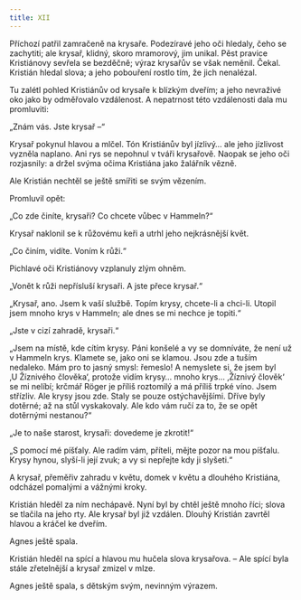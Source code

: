 ```yaml
---
title: XII
---
```


  

Příchozí patřil zamračeně na krysaře. Podezíravé jeho oči hledaly, čeho se zachytiti; ale krysař, klidný, skoro mramorový, jim unikal. Pěst pravice Kristiánovy sevřela se bezděčně; výraz krysařův se však neměnil. Čekal. Kristián hledal slova; a jeho pobouření rostlo tím, že jich nenalézal.

Tu zalétl pohled Kristiánův od krysaře k blízkým dveřím; a jeho nevraživé oko jako by odměřovalo vzdálenost. A nepatrnost této vzdálenosti dala mu promluviti:

„Znám vás. Jste krysař –“

Krysař pokynul hlavou a mlčel. Tón Kristiánův byl jízlivý… ale jeho jízlivost vyzněla naplano. Ani rys se nepohnul v tváři krysařově. Naopak se jeho oči rozjasnily: a držel svýma očima Kristiána jako žalářník vězně.

Ale Kristián nechtěl se ještě smířiti se svým vězením.

Promluvil opět:

„Co zde činíte, krysaři? Co chcete vůbec v Hammeln?“

Krysař naklonil se k růžovému keři a utrhl jeho nejkrásnější květ.

„Co činím, vidíte. Voním k růži.“

Pichlavé oči Kristiánovy vzplanuly zlým ohněm.

„Vonět k růži nepřísluší krysaři. A jste přece krysař.“

„Krysař, ano. Jsem k vaší službě. Topím krysy, chcete-li a chci-li. Utopil jsem mnoho krys v Hammeln; ale dnes se mi nechce je topiti.“

„Jste v cizí zahradě, krysaři.“

„Jsem na místě, kde cítím krysy. Páni konšelé a vy se domníváte, že není už v Hammeln krys. Klamete se, jako oni se klamou. Jsou zde a tuším nedaleko. Mám pro to jasný smysl: řemeslo! A nemyslete si, že jsem byl ‚U Žíznivého člověka‘, protože vidím krysy… mnoho krys… ‚Žíznivý člověk‘ se mi nelíbí; krčmář Röger je příliš roztomilý a má příliš trpké víno. Jsem střízliv. Ale krysy jsou zde. Staly se pouze ostýchavějšími. Dříve byly dotěrné; až na stůl vyskakovaly. Ale kdo vám ručí za to, že se opět dotěrnými nestanou?“

„Je to naše starost, krysaři: dovedeme je zkrotit!“

„S pomocí mé píšťaly. Ale radím vám, příteli, mějte pozor na mou píšťalu. Krysy hynou, slyší-li její zvuk; a vy si nepřejte kdy ji slyšeti.“

A krysař, přeměřiv zahradu v květu, domek v květu a dlouhého Kristiána, odcházel pomalými a vážnými kroky.

Kristián hleděl za ním nechápavě. Nyní byl by chtěl ještě mnoho říci; slova se tlačila na jeho rty. Ale krysař byl již vzdálen. Dlouhý Kristián zavrtěl hlavou a kráčel ke dveřím.

Agnes ještě spala.

Kristián hleděl na spící a hlavou mu hučela slova krysařova. – Ale spící byla stále zřetelnější a krysař zmizel v mlze.

Agnes ještě spala, s dětským svým, nevinným výrazem.
